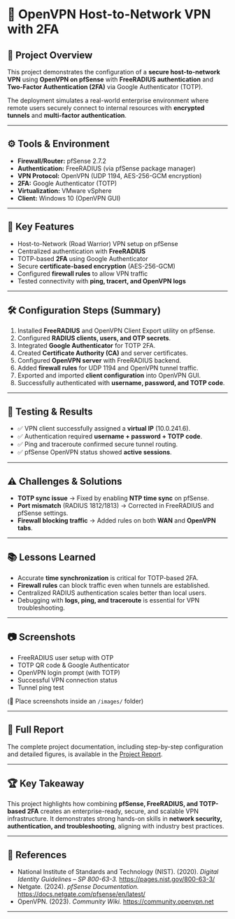 # 🔐 OpenVPN Host-to-Network VPN with 2FA

## 📌 Project Overview
This project demonstrates the configuration of a **secure host-to-network VPN** using **OpenVPN on pfSense** with **FreeRADIUS authentication** and **Two-Factor Authentication (2FA)** via Google Authenticator (TOTP).  

The deployment simulates a real-world enterprise environment where remote users securely connect to internal resources with **encrypted tunnels** and **multi-factor authentication**.  

---

## ⚙️ Tools & Environment
- **Firewall/Router:** pfSense 2.7.2  
- **Authentication:** FreeRADIUS (via pfSense package manager)  
- **VPN Protocol:** OpenVPN (UDP 1194, AES-256-GCM encryption)  
- **2FA:** Google Authenticator (TOTP)  
- **Virtualization:** VMware vSphere  
- **Client:** Windows 10 (OpenVPN GUI)  

---

## 🚀 Key Features
- Host-to-Network (Road Warrior) VPN setup on pfSense  
- Centralized authentication with **FreeRADIUS**  
- TOTP-based **2FA** using Google Authenticator  
- Secure **certificate-based encryption** (AES-256-GCM)  
- Configured **firewall rules** to allow VPN traffic  
- Tested connectivity with **ping, tracert, and OpenVPN logs**  

---

## 🛠️ Configuration Steps (Summary)
1. Installed **FreeRADIUS** and OpenVPN Client Export utility on pfSense.  
2. Configured **RADIUS clients, users, and OTP secrets**.  
3. Integrated **Google Authenticator** for TOTP 2FA.  
4. Created **Certificate Authority (CA)** and server certificates.  
5. Configured **OpenVPN server** with FreeRADIUS backend.  
6. Added **firewall rules** for UDP 1194 and OpenVPN tunnel traffic.  
7. Exported and imported **client configuration** into OpenVPN GUI.  
8. Successfully authenticated with **username, password, and TOTP code**.  

---

## 🧪 Testing & Results
- ✅ VPN client successfully assigned a **virtual IP** (10.0.241.6).  
- ✅ Authentication required **username + password + TOTP code**.  
- ✅ Ping and traceroute confirmed secure tunnel routing.  
- ✅ pfSense OpenVPN status showed **active sessions**.  

---

## ⚠️ Challenges & Solutions
- **TOTP sync issue** → Fixed by enabling **NTP time sync** on pfSense.  
- **Port mismatch** (RADIUS 1812/1813) → Corrected in FreeRADIUS and pfSense settings.  
- **Firewall blocking traffic** → Added rules on both **WAN** and **OpenVPN tabs**.  

---

## 📚 Lessons Learned
- Accurate **time synchronization** is critical for TOTP-based 2FA.  
- **Firewall rules** can block traffic even when tunnels are established.  
- Centralized RADIUS authentication scales better than local users.  
- Debugging with **logs, ping, and traceroute** is essential for VPN troubleshooting.  

---

## 📷 Screenshots
- FreeRADIUS user setup with OTP  
- TOTP QR code & Google Authenticator  
- OpenVPN login prompt (with TOTP)  
- Successful VPN connection status  
- Tunnel ping test  

(📂 Place screenshots inside an `/images/` folder)  

---

## 📑 Full Report
The complete project documentation, including step-by-step configuration and detailed figures, is available in the [Project Report](docs/OpenVPN_Project_Report.pdf).  

---

## 🏆 Key Takeaway
This project highlights how combining **pfSense, FreeRADIUS, and TOTP-based 2FA** creates an enterprise-ready, secure, and scalable VPN infrastructure. It demonstrates strong hands-on skills in **network security, authentication, and troubleshooting**, aligning with industry best practices.  

---

## 📖 References
- National Institute of Standards and Technology (NIST). (2020). *Digital Identity Guidelines – SP 800-63-3.* https://pages.nist.gov/800-63-3/  
- Netgate. (2024). *pfSense Documentation.* https://docs.netgate.com/pfsense/en/latest/  
- OpenVPN. (2023). *Community Wiki.* https://community.openvpn.net  

---
